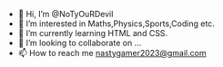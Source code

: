 - 👋 Hi, I’m @NoTyOuRDevil
- 👀 I’m interested in Maths,Physics,Sports,Coding etc. 
- 🌱 I’m currently learning HTML and CSS.
- 💞️ I’m looking to collaborate on ...
- 📫 How to reach me nastygamer2023@gmail.com

<!---
NoTyOuRDevil/NoTyOuRDevil is a ✨ special ✨ repository because its `README.md` (this file) appears on your GitHub profile.
You can click the Preview link to take a look at your changes.
--->

